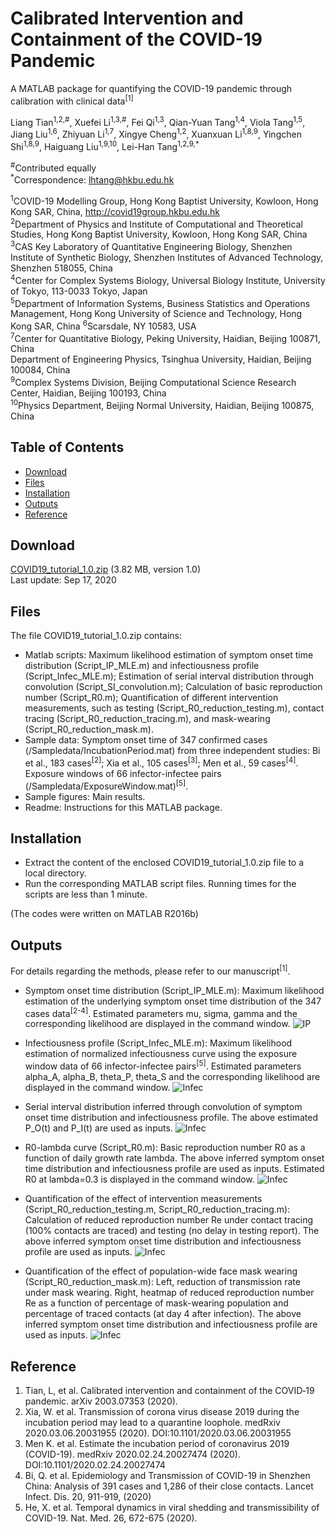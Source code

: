 # Calibrated Intervention and Containment of the COVID-19 Pandemic

A MATLAB package for quantifying the COVID-19 pandemic through calibration with clinical data<sup>[1]</sup>

Liang Tian<sup>1,2,#</sup>, Xuefei Li<sup>1,3,#</sup>, Fei Qi<sup>1,3</sup>, Qian-Yuan Tang<sup>1,4</sup>, Viola Tang<sup>1,5</sup>, Jiang Liu<sup>1,6</sup>, Zhiyuan Li<sup>1,7</sup>, Xingye Cheng<sup>1,2</sup>, Xuanxuan Li<sup>1,8,9</sup>, Yingchen Shi<sup>1,8,9</sup>, Haiguang Liu<sup>1,9,10</sup>, Lei-Han Tang<sup>1,2,9,*</sup>
 
<sup>#</sup>Contributed equally      
<sup>*</sup>Correspondence: lhtang@hkbu.edu.hk
 
<sup>1</sup>COVID-19 Modelling Group, Hong Kong Baptist University, Kowloon, Hong Kong SAR, China, http://covid19group.hkbu.edu.hk  
<sup>2</sup>Department of Physics and Institute of Computational and Theoretical Studies, Hong Kong Baptist University, Kowloon, Hong Kong SAR, China  
<sup>3</sup>CAS Key Laboratory of Quantitative Engineering Biology, Shenzhen Institute of Synthetic Biology, Shenzhen Institutes of Advanced Technology, Shenzhen 518055, China  
<sup>4</sup>Center for Complex Systems Biology, Universal Biology Institute, University of Tokyo, 113-0033 Tokyo, Japan  
<sup>5</sup>Department of Information Systems, Business Statistics and Operations Management, Hong Kong University of Science and Technology, Hong Kong SAR, China
<sup>6</sup>Scarsdale, NY 10583, USA  
<sup>7</sup>Center for Quantitative Biology, Peking University, Haidian, Beijing 100871, China  
<sup></sup>Department of Engineering Physics, Tsinghua University, Haidian, Beijing 100084, China  
<sup>9</sup>Complex Systems Division, Beijing Computational Science Research Center, Haidian, Beijing 100193, China  
<sup>10</sup>Physics Department, Beijing Normal University, Haidian, Beijing 100875, China  

## Table of Contents
- [Download](#Download)
- [Files](#Files)
- [Installation](#Installation)
- [Outputs](#Outputs)
- [Reference](#Reference)

## Download   
<a href="https://github.com/hkbu-covid19group/Calib-covid19/blob/master/COVID19_tutorial_1.0.zip">COVID19_tutorial_1.0.zip</a>  (3.82 MB, version 1.0)  
Last update: Sep 17, 2020

## Files
The file COVID19_tutorial_1.0.zip contains:   
- Matlab scripts: Maximum likelihood estimation of symptom onset time distribution (Script_IP_MLE.m) and infectiousness profile (Script_Infec_MLE.m); Estimation of serial interval distribution through convolution (Script_SI_convolution.m); Calculation of basic reproduction number (Script_R0.m); Quantification of different intervention measurements, such as testing (Script_R0_reduction_testing.m), contact tracing (Script_R0_reduction_tracing.m), and mask-wearing (Script_R0_reduction_mask.m).
- Sample data: Symptom onset time of 347 confirmed cases (/Sampledata/IncubationPeriod.mat) from three independent studies: Bi et al., 183 cases<sup>[2]</sup>; Xia et al., 105 cases<sup>[3]</sup>; Men et al., 59 cases<sup>[4]</sup>. Exposure windows of 66 infector-infectee pairs (/Sampledata/ExposureWindow.mat)<sup>[5]</sup>.
- Sample figures: Main results.
- Readme: Instructions for this MATLAB package.

## Installation
- Extract the content of the enclosed COVID19_tutorial_1.0.zip file to a local directory.
- Run the corresponding MATLAB script files. Running times for the scripts are less than 1 minute.   

(The codes were written on MATLAB R2016b)

## Outputs
For details regarding the methods, please refer to our manuscript<sup>[1]</sup>.
- Symptom onset time distribution (Script_IP_MLE.m): Maximum likelihood estimation of the underlying symptom onset time distribution of the 347 cases data<sup>[2-4]</sup>. Estimated parameters mu, sigma, gamma and the corresponding likelihood are displayed in the command window.
![IP](https://github.com/hkbu-covid19group/Calib-covid19/blob/master/Samplefigures/IP.png)

- Infectiousness profile (Script_Infec_MLE.m): Maximum likelihood estimation of normalized infectiousness curve using the exposure window data of 66 infector-infectee pairs<sup>[5]</sup>. Estimated parameters alpha_A, alpha_B, theta_P, theta_S and the corresponding likelihood are displayed in the command window.
![Infec](https://github.com/hkbu-covid19group/Calib-covid19/blob/master/Samplefigures/Infec.png)

- Serial interval distribution inferred through convolution of symptom onset time distribution and infectiousness profile. The above estimated P_O(t) and P_I(t) are used as inputs.
![Infec](https://github.com/hkbu-covid19group/Calib-covid19/blob/master/Samplefigures/SI_conv.png)

- R0-lambda curve (Script_R0.m): Basic reproduction number R0 as a function of daily growth rate lambda. The above inferred symptom onset time distribution and infectiousness profile are used as inputs. Estimated R0 at lambda=0.3 is displayed in the command window.
![Infec](https://github.com/hkbu-covid19group/Calib-covid19/blob/master/Samplefigures/R0.png)

- Quantification of the effect of intervention measurements (Script_R0_reduction_testing.m, Script_R0_reduction_tracing.m): Calculation of reduced reproduction number Re under contact tracing (100% contacts are traced) and testing (no delay in testing report). The above inferred symptom onset time distribution and infectiousness profile are used as inputs.
![Infec](https://github.com/hkbu-covid19group/Calib-covid19/blob/master/Samplefigures/Intervention.png)

- Quantification of the effect of population-wide face mask wearing (Script_R0_reduction_mask.m): Left, reduction of transmission rate under mask wearing. Right, heatmap of reduced reproduction number Re as a function of percentage of mask-wearing population and percentage of traced contacts (at day 4 after infection). The above inferred symptom onset time distribution and infectiousness profile are used as inputs.
![Infec](https://github.com/hkbu-covid19group/Calib-covid19/blob/master/Samplefigures/mask-tracing.png)

## Reference
1.	Tian, L, et al. Calibrated intervention and containment of the COVID‐19 pandemic. arXiv 2003.07353 (2020).
2.	Xia, W. et al. Transmission of corona virus disease 2019 during the incubation period may lead to a quarantine loophole. medRxiv 2020.03.06.20031955 (2020). DOI:10.1101/2020.03.06.20031955
3.	Men K. et al. Estimate the incubation period of coronavirus 2019 (COVID-19). medRxiv 2020.02.24.20027474 (2020). DOI:10.1101/2020.02.24.20027474
4.	Bi, Q. et al. Epidemiology and Transmission of COVID-19 in Shenzhen China: Analysis of 391 cases and 1,286 of their close contacts. Lancet Infect. Dis. 20, 911-919, (2020)
5.	He, X. et al. Temporal dynamics in viral shedding and transmissibility of COVID-19. Nat. Med. 26, 672-675 (2020). 


